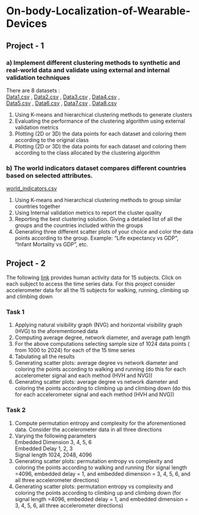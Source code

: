 # On-body-Localization-of-Wearable-Devices
 
## Project - 1 

### a) Implement different clustering methods to synthetic and real-world data and validate using external and internal validation techniques
 
There are 8 datasets : <br/>
 [Data1.csv](Datasets/Data1.csv) ,  [Data2.csv](Datasets/Data2.csv) ,  [Data3.csv](Datasets/Data3.csv) ,  [Data4.csv](Datasets/Data4.csv) ,<br/>
 [Data5.csv](Datasets/Data5.csv) ,  [Data6.csv](Datasets/Data6.csv) ,  [Data7.csv](Datasets/Data7.csv) ,  [Data8.csv](Datasets/Data8.csv) 

1. Using K-means and hierarchical clustering methods to generate clusters
2. Evaluating the performance of the clustering algorithm using external validation
metrics
3. Plotting (2D or 3D) the data points for each dataset and coloring them according to the
original class 
4. Plotting (2D or 3D) the data points for each dataset and coloring them according to the 
class allocated by the clustering algorithm

### b) The world indicators dataset compares different countries based on selected attributes. <br/>
[world_indicators.csv](Datasets/World_Indicators.csv)

1. Using K-means and hierarchical clustering methods to group similar countries
together
2. Using Internal validation metrics to report the cluster quality 
3. Reporting the best clustering solution. Giving a detailed list of all the groups and the 
countries included within the groups
4. Generating three different scatter plots of your choice and color the data points
according to the group. Example: “Life expectancy vs GDP”, “Infant Mortality vs
GDP”, etc.
 
## Project - 2

The following [link](https://www.uni-mannheim.de/dws/research/projects/activity-recognition/dataset/dataset-realworld/) provides human activity data for 15 subjects. Click on each subject to
access the time series data. For this project consider accelerometer data for all the 15
subjects for walking, running, climbing up and climbing down

### Task 1
1. Applying natural visibility graph (NVG) and horizontal visibility graph (HVG) to the
aforementioned data
2. Computing average degree, network diameter, and average path length
3. For the above computations selecting sample size of 1024 data points ( from 1000
to 2024) for each of the 15 time series
4. Tabulating all the results
5. Generating scatter plots: average degree vs network diameter and coloring the points
according to walking and running (do this for each accelerometer signal and
each method (HVH and NVG))
6. Generating scatter plots: average degree vs network diameter and coloring the points
according to climbing up and climbing down (do this for each accelerometer
signal and each method (HVH and NVG))
 
### Task 2
1. Compute permutation entropy and complexity for the aforementioned data.
Consider the accelerometer data in all three directions 
2. Varying the following parameters<br/>
Embedded Dimension 3, 4, 5, 6<br/>
Embedded Delay 1, 2, 3<br/>
Signal length 1024, 2048, 4096
3. Generating scatter plots: permutation entropy vs complexity and coloring the points
according to walking and running (for signal length =4096, embedded delay = 1,
and embedded dimension = 3, 4, 5, 6, and all three accelerometer directions)
4. Generating scatter plots: permutation entropy vs complexity and coloring the points
according to climbing up and climbing down (for signal length =4096, embedded
delay = 1, and embedded dimension = 3, 4, 5, 6, all three accelerometer
directions)
